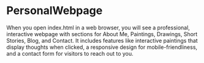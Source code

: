 # PersonalWebpage

When you open index.html in a web browser, you will see a professional, interactive webpage with sections for About Me, Paintings, Drawings, Short Stories, Blog, and Contact. It includes features like interactive paintings that display thoughts when clicked, a responsive design for mobile-friendliness, and a contact form for visitors to reach out to you.
